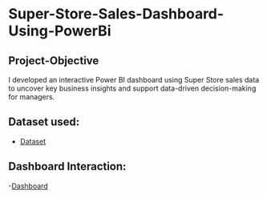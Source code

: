 # Super-Store-Sales-Dashboard-Using-PowerBi
## Project-Objective
I developed an interactive Power BI dashboard using Super Store sales data to uncover key business insights and support data-driven decision-making for managers.
## Dataset used:
- <a href="https://github.com/Srimankumar8465/Super-Store-Sales-Dashboard-Using-PowerBi/blob/d3c9f78822611fa799d95d9f6ece686467e7c1a9/SuperStore_Sales_Dataset.csv">Dataset</a>

## Dashboard Interaction:
-<a href="https://github.com/Srimankumar8465/Super-Store-Sales-Dashboard-Using-PowerBi/commit/d3c9f78822611fa799d95d9f6ece686467e7c1a9">Dashboard</a>
